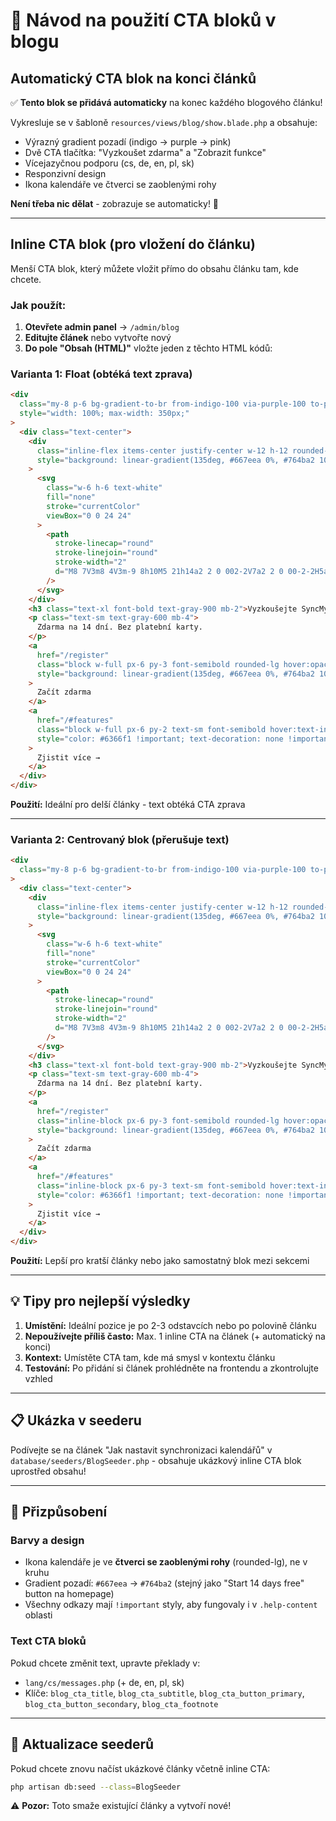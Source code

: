 # 📣 Návod na použití CTA bloků v blogu

## Automatický CTA blok na konci článků

✅ **Tento blok se přidává automaticky** na konec každého blogového článku!

Vykresluje se v šabloně `resources/views/blog/show.blade.php` a obsahuje:

- Výrazný gradient pozadí (indigo → purple → pink)
- Dvě CTA tlačítka: "Vyzkoušet zdarma" a "Zobrazit funkce"
- Vícejazyčnou podporu (cs, de, en, pl, sk)
- Responzivní design
- Ikona kalendáře ve čtverci se zaoblenými rohy

**Není třeba nic dělat** - zobrazuje se automaticky! 🎉

---

## Inline CTA blok (pro vložení do článku)

Menší CTA blok, který můžete vložit přímo do obsahu článku tam, kde chcete.

### Jak použít:

1. **Otevřete admin panel** → `/admin/blog`
2. **Editujte článek** nebo vytvořte nový
3. **Do pole "Obsah (HTML)"** vložte jeden z těchto HTML kódů:

### Varianta 1: Float (obtéká text zprava)

```html
<div
  class="my-8 p-6 bg-gradient-to-br from-indigo-100 via-purple-100 to-pink-100 border-2 border-indigo-200 rounded-xl shadow-lg float-right ml-6 mb-6"
  style="width: 100%; max-width: 350px;"
>
  <div class="text-center">
    <div
      class="inline-flex items-center justify-center w-12 h-12 rounded-lg mb-4 shadow-md"
      style="background: linear-gradient(135deg, #667eea 0%, #764ba2 100%);"
    >
      <svg
        class="w-6 h-6 text-white"
        fill="none"
        stroke="currentColor"
        viewBox="0 0 24 24"
      >
        <path
          stroke-linecap="round"
          stroke-linejoin="round"
          stroke-width="2"
          d="M8 7V3m8 4V3m-9 8h10M5 21h14a2 2 0 002-2V7a2 2 0 00-2-2H5a2 2 0 00-2 2v12a2 2 0 002 2z"
        />
      </svg>
    </div>
    <h3 class="text-xl font-bold text-gray-900 mb-2">Vyzkoušejte SyncMyDay</h3>
    <p class="text-sm text-gray-600 mb-4">
      Zdarma na 14 dní. Bez platební karty.
    </p>
    <a
      href="/register"
      class="block w-full px-6 py-3 font-semibold rounded-lg hover:opacity-90 shadow-md transform hover:scale-105 transition mb-2"
      style="background: linear-gradient(135deg, #667eea 0%, #764ba2 100%); color: white !important; text-decoration: none !important;"
    >
      Začít zdarma
    </a>
    <a
      href="/#features"
      class="block w-full px-6 py-2 text-sm font-semibold hover:text-indigo-700 transition"
      style="color: #6366f1 !important; text-decoration: none !important;"
    >
      Zjistit více →
    </a>
  </div>
</div>
```

**Použití:** Ideální pro delší články - text obtéká CTA zprava

---

### Varianta 2: Centrovaný blok (přerušuje text)

```html
<div
  class="my-8 p-6 bg-gradient-to-br from-indigo-100 via-purple-100 to-pink-100 border-2 border-indigo-200 rounded-xl shadow-lg max-w-md mx-auto"
>
  <div class="text-center">
    <div
      class="inline-flex items-center justify-center w-12 h-12 rounded-lg mb-4 shadow-md"
      style="background: linear-gradient(135deg, #667eea 0%, #764ba2 100%);"
    >
      <svg
        class="w-6 h-6 text-white"
        fill="none"
        stroke="currentColor"
        viewBox="0 0 24 24"
      >
        <path
          stroke-linecap="round"
          stroke-linejoin="round"
          stroke-width="2"
          d="M8 7V3m8 4V3m-9 8h10M5 21h14a2 2 0 002-2V7a2 2 0 00-2-2H5a2 2 0 00-2 2v12a2 2 0 002 2z"
        />
      </svg>
    </div>
    <h3 class="text-xl font-bold text-gray-900 mb-2">Vyzkoušejte SyncMyDay</h3>
    <p class="text-sm text-gray-600 mb-4">
      Zdarma na 14 dní. Bez platební karty.
    </p>
    <a
      href="/register"
      class="inline-block px-6 py-3 font-semibold rounded-lg hover:opacity-90 shadow-md transform hover:scale-105 transition mr-2"
      style="background: linear-gradient(135deg, #667eea 0%, #764ba2 100%); color: white !important; text-decoration: none !important;"
    >
      Začít zdarma
    </a>
    <a
      href="/#features"
      class="inline-block px-6 py-3 text-sm font-semibold hover:text-indigo-700 transition"
      style="color: #6366f1 !important; text-decoration: none !important;"
    >
      Zjistit více →
    </a>
  </div>
</div>
```

**Použití:** Lepší pro kratší články nebo jako samostatný blok mezi sekcemi

---

## 💡 Tipy pro nejlepší výsledky

1. **Umístění:** Ideální pozice je po 2-3 odstavcích nebo po polovině článku
2. **Nepoužívejte příliš často:** Max. 1 inline CTA na článek (+ automatický na konci)
3. **Kontext:** Umístěte CTA tam, kde má smysl v kontextu článku
4. **Testování:** Po přidání si článek prohlédněte na frontendu a zkontrolujte vzhled

---

## 📋 Ukázka v seederu

Podívejte se na článek "Jak nastavit synchronizaci kalendářů" v `database/seeders/BlogSeeder.php` - obsahuje ukázkový inline CTA blok uprostřed obsahu!

---

## 🎨 Přizpůsobení

### Barvy a design

- Ikona kalendáře je ve **čtverci se zaoblenými rohy** (rounded-lg), ne v kruhu
- Gradient pozadí: `#667eea` → `#764ba2` (stejný jako "Start 14 days free" button na homepage)
- Všechny odkazy mají `!important` styly, aby fungovaly i v `.help-content` oblasti

### Text CTA bloků

Pokud chcete změnit text, upravte překlady v:

- `lang/cs/messages.php` (+ de, en, pl, sk)
- Klíče: `blog_cta_title`, `blog_cta_subtitle`, `blog_cta_button_primary`, `blog_cta_button_secondary`, `blog_cta_footnote`

---

## 🔄 Aktualizace seederů

Pokud chcete znovu načíst ukázkové články včetně inline CTA:

```bash
php artisan db:seed --class=BlogSeeder
```

⚠️ **Pozor:** Toto smaže existující články a vytvoří nové!
